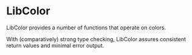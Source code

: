 # LibColor

LibColor provides a number of functions that operate on colors.

With (comparatively) strong type checking, LibColor assures consistent return values and minimal
error output.